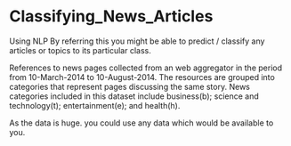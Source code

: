 # Classifying_News_Articles
Using NLP
By referring this you might be able to predict / classify any articles or topics to its particular class.

References to news pages collected from an web aggregator in the period from 10-March-2014 to 10-August-2014. 
The resources are grouped into categories that represent pages discussing the same story. 
News categories included in this dataset include business(b); science and technology(t); entertainment(e); and health(h).

As the data is huge. you could use any data which would be available to you.

